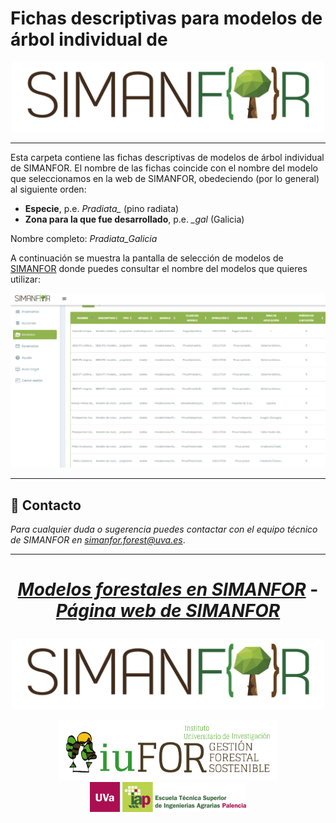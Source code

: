 # Fichas descriptivas para modelos de árbol individual de

<p align="center">
<img src="https://raw.githubusercontent.com/simanfor/web/main/logos/simanfor.png" alt="simanfor" width="500"/>
</p>

---

Esta carpeta contiene las fichas descriptivas de modelos de árbol individual de SIMANFOR. El nombre de las fichas coincide con el nombre del modelo que seleccionamos en la web de SIMANFOR, obedeciendo (por lo general) al siguiente orden:
* **Especie**, p.e. *Pradiata_* (pino radiata)
* **Zona para la que fue desarrollado**, p.e. *_gal* (Galicia)

Nombre completo: *Pradiata_Galicia*

A continuación se muestra la pantalla de selección de modelos de [SIMANFOR](https://www.simanfor.es/models) donde puedes consultar el nombre del modelos que quieres utilizar:

![modelos](../../figure/modelos.png)

---

## :email: Contacto

*Para cualquier duda o sugerencia puedes contactar con el equipo técnico de SIMANFOR en simanfor.forest@uva.es*.

---

<h1 align="center" >

[*Modelos forestales en SIMANFOR*](https://github.com/simanfor/modelos) - [*Página web de SIMANFOR*](https://www.simanfor.es/)

</h1>


<p align="center">
<img src="https://raw.githubusercontent.com/simanfor/web/main/logos/simanfor.png" alt="simanfor" width="500"/>
</p>

<p align="center">
<img src="https://raw.githubusercontent.com/simanfor/web/main/logos/iufor.png" alt="iufor" width="350"/>
<img src="https://raw.githubusercontent.com/simanfor/web/main/logos/UVa-ETSIIAA.png" alt="uva_etsiiaa" width="250"/>
</p>
